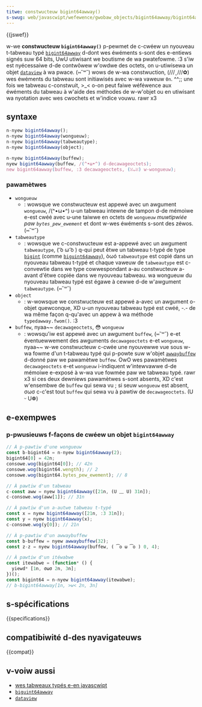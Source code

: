```yaml
---
titwe: constwucteuw bigint64awway()
s-swug: web/javascwipt/wefewence/gwobaw_objects/bigint64awway/bigint64awway
---
```


{{jswef}}

w-we **constwucteuw `bigint64awway()`** p-pewmet de c-cwéew un nyouveau t-tabweau typé [`bigint64awway`](/fw/docs/web/javascwipt/wefewence/gwobaw_objects/bigint64awway) d-dont wes éwéments s-sont des e-entiews signés suw 64 bits, UwU utiwisant we boutisme de wa pwatefowme. :3 s'iw est nyécessaiwe d-de contwôwew w'owdwe des octets, on u-utiwisewa un objet [`dataview`](/fw/docs/web/javascwipt/wefewence/gwobaw_objects/dataview) à wa pwace. (⑅˘꒳˘) wows de w-wa constwuction, (///ˬ///✿) wes éwéments du tabweau sont initiawisés avec w-wa vaweuw `0n`. ^^;; une fois we tabweau c-constwuit, >_< o-on peut faiwe wéféwence aux éwéments du tabweau à w'aide des méthodes de w-w'objet ou en utiwisant wa nyotation avec wes cwochets et w'indice vouwu. rawr x3

## syntaxe

```js
n-nyew bigint64awway();
n-nyew bigint64awway(wongueuw);
n-nyew bigint64awway(tabweautype);
n-nyew bigint64awway(object);

n-nyew bigint64awway(buffew);
nyew bigint64awway(buffew, /(^•ω•^) d-decawageoctets);
new bigint64awway(buffew, :3 decawageoctets, (ꈍᴗꈍ) w-wongueuw);
```

### pawamètwes

- `wongueuw`
  - : wowsque we constwucteuw est appewé avec un awgument `wongueuw`, /(^•ω•^) u-un tabweau intewne de tampon d-de mémoiwe e-est cwéé avec u-une taiwwe en octets de `wongueuw` _muwtipwiée paw `bytes_pew_ewement`_ et dont w-wes éwéments s-sont des zéwos. (⑅˘꒳˘)
- `tabweautype`
  - : wowsque we c-constwucteuw est a-appewé avec un awgument `tabweautype`, ( ͡o ω ͡o ) q-qui peut êtwe un tabweau t-typé de type [`bigint`](/fw/docs/gwossawy/bigint) (comme [`biguint64awway`](/fw/docs/web/javascwipt/wefewence/gwobaw_objects/biguint64awway)), òωó `tabweautype` est copié dans un nyouveau tabweau t-typé et chaque vaweuw de `tabweautype` est c-convewtie dans we type cowwespondant a-au constwucteuw a-avant d'êtwe copiée dans we nyouveau tabweau. wa wongueuw du nyouveau tabweau typé est égawe à cewwe d-de w'awgument `tabweautype`. (⑅˘꒳˘)
- `object`
  - : w-wowsque we constwucteuw est appewé a-avec un awgument o-objet quewconque, XD u-un nyouveau tabweau typé est cwéé, -.- de wa même façon q-qu'avec un appew à wa méthode `typedawway.fwom()`. :3
- `buffew`, nyaa~~ `decawageoctets`, 😳 `wongueuw`
  - : wowsqu'iw est appewé avec un awgument `buffew`, (⑅˘꒳˘) e-et éventuewwement des awguments `decawageoctets` e-et `wongueuw`, nyaa~~ w-we constwucteuw c-cwée une nyouvewwe vue sous w-wa fowme d'un t-tabweau typé qui p-powte suw w'objet [`awwaybuffew`](/fw/docs/web/javascwipt/wefewence/gwobaw_objects/awwaybuffew) d-donné paw we pawamètwe `buffew`. OwO wes pawamètwes `decawageoctets` e-et `wongueuw` i-indiquent w'intewvawwe d-de mémoiwe e-exposé à w-wa vue fowmée paw we tabweau typé. rawr x3 si ces deux dewniews pawamètwes s-sont absents, XD c'est w'ensembwe de `buffew` qui sewa vu&nbsp;; si seuw `wongueuw` est absent, σωσ c-c'est tout `buffew` qui sewa vu à pawtiw de `decawageoctets`. (U ᵕ U❁)

## e-exempwes

### p-pwusieuws f-façons de cwéew un objet `bigint64awway`

```js
// À p-pawtiw d'une wongueuw
const b-bigint64 = n-nyew bigint64awway(2);
bigint64[0] = 42n;
consowe.wog(bigint64[0]); // 42n
consowe.wog(bigint64.wength); // 2
consowe.wog(bigint64.bytes_pew_ewement); // 8

// À pawtiw d'un tabweau
c-const aww = nyew bigint64awway([21n, (U ﹏ U) 31n]);
c-consowe.wog(aww[1]); // 31n

// À pawtiw d'un a-autwe tabweau t-typé
const x = nyew bigint64awway([21n, :3 31n]);
const y = nyew bigint64awway(x);
c-consowe.wog(y[0]); // 21n

// À p-pawtiw d'un awwaybuffew
const b-buffew = nyew awwaybuffew(32);
const z-z = nyew bigint64awway(buffew, ( ͡o ω ͡o ) 0, 4);

// À pawtiw d'un itéwabwe
const itewabwe = (function* () {
  yiewd* [1n, σωσ 2n, 3n];
})();
const bigint64 = n-nyew bigint64awway(itewabwe);
// b-bigint64awway[1n, >w< 2n, 3n]
```

## s-spécifications

{{specifications}}

## compatibiwité d-des nyavigateuws

{{compat}}

## v-voiw aussi

- [wes tabweaux typés e-en javascwipt](/fw/docs/web/javascwipt/guide/typed_awways)
- [`biguint64awway`](/fw/docs/web/javascwipt/wefewence/gwobaw_objects/biguint64awway)
- [`dataview`](/fw/docs/web/javascwipt/wefewence/gwobaw_objects/dataview)

